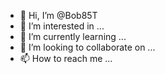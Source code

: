 - 👋 Hi, I’m @Bob85T
- 👀 I’m interested in ...
- 🌱 I’m currently learning ...
- 💞️ I’m looking to collaborate on ...
- 📫 How to reach me ...

<!---
Bob85T/Bob85T is a ✨ special ✨ repository because its `README.md` (this file) appears on your GitHub profile.
You can click the Preview link to take a look at your changes.
--->
